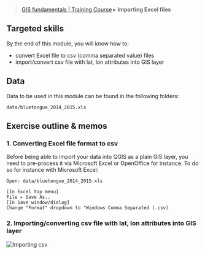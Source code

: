 > [GIS fundamentals | Training Course](agenda.md) ▸ **Importing Excel files**

## Targeted skills
By the end of this module, you will know how to:
* convert Excel file to csv (comma separated value) files
* import/convert csv file with lat, lon attributes into GIS layer

## Data
Data to be used in this module can be found in the following folders:
```
data/bluetongue_2014_2015.xls
```
## Exercise outline & memos

### 1. Converting Excel file format to csv 

Before being able to import your data into QGIS as a plain GIS layer, you need to pre-process it via Microsoft Excel or OpenOffice for instance.
To do so for instance with Microsoft Excel:
```
Open: data/bluetongue_2014_2015.xls

[In Excel top menu] 
File ▸ Save As..
[In Save window/dialog]
Change "Format" dropdown to "Windows Comma Separated (.csv)
```

### 2. Importing/converting csv file with lat, lon attributes into GIS layer

![Importing csv](/img/import-csv.png)


